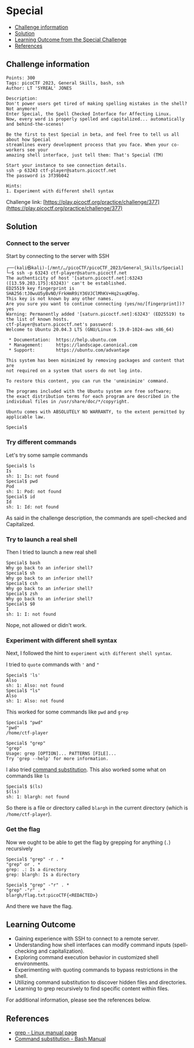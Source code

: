 # Special

- [Challenge information](#challenge-information)
- [Solution](#solution)
- [Learning Outcome from the Special Challenge](#learning-outcome)
- [References](#references)

## Challenge information
```
Points: 300
Tags: picoCTF 2023, General Skills, bash, ssh
Author: LT 'SYREAL' JONES

Description:
Don't power users get tired of making spelling mistakes in the shell? Not anymore! 
Enter Special, the Spell Checked Interface for Affecting Linux. 
Now, every word is properly spelled and capitalized... automatically and behind-the-scenes! 

Be the first to test Special in beta, and feel free to tell us all about how Special 
streamlines every development process that you face. When your co-workers see your 
amazing shell interface, just tell them: That's Special (TM)

Start your instance to see connection details.
ssh -p 63243 ctf-player@saturn.picoctf.net
The password is 3f39b042
 
Hints:
1. Experiment with different shell syntax
```
Challenge link: [https://play.picoctf.org/practice/challenge/377](https://play.picoctf.org/practice/challenge/377)

## Solution

### Connect to the server

Start by connecting to the server with SSH
```
┌──(kali㉿kali)-[/mnt/…/picoCTF/picoCTF_2023/General_Skills/Special]
└─$ ssh -p 63243 ctf-player@saturn.picoctf.net
The authenticity of host '[saturn.picoctf.net]:63243 ([13.59.203.175]:63243)' can't be established.
ED25519 key fingerprint is SHA256:tJ0wuU5yBvNO/FrkHmR9iY36VJClMhKV+Hq2sxqKFmg.
This key is not known by any other names.
Are you sure you want to continue connecting (yes/no/[fingerprint])? yes
Warning: Permanently added '[saturn.picoctf.net]:63243' (ED25519) to the list of known hosts.
ctf-player@saturn.picoctf.net's password: 
Welcome to Ubuntu 20.04.3 LTS (GNU/Linux 5.19.0-1024-aws x86_64)

 * Documentation:  https://help.ubuntu.com
 * Management:     https://landscape.canonical.com
 * Support:        https://ubuntu.com/advantage

This system has been minimized by removing packages and content that are
not required on a system that users do not log into.

To restore this content, you can run the 'unminimize' command.

The programs included with the Ubuntu system are free software;
the exact distribution terms for each program are described in the
individual files in /usr/share/doc/*/copyright.

Ubuntu comes with ABSOLUTELY NO WARRANTY, to the extent permitted by
applicable law.

Special$ 
```

### Try different commands

Let's try some sample commands
```
Special$ ls
Is 
sh: 1: Is: not found
Special$ pwd
Pod 
sh: 1: Pod: not found
Special$ id
Id 
sh: 1: Id: not found
```
As said in the challenge description, the commands are spell-checked and Capitalized.

### Try to launch a real shell

Then I tried to launch a new real shell
```
Special$ bash
Why go back to an inferior shell?
Special$ sh
Why go back to an inferior shell?
Special$ csh
Why go back to an inferior shell?
Special$ zsh
Why go back to an inferior shell?
Special$ $0
I 
sh: 1: I: not found
```

Nope, not allowed or didn't work.

### Experiment with different shell syntax

Next, I followed the hint to `experiment with different shell syntax`.

I tried to `quote` commands with `'` and `"`
```
Special$ 'ls'
Also 
sh: 1: Also: not found
Special$ "ls"
Also 
sh: 1: Also: not found
```

This worked for some commands like `pwd` and `grep`
```
Special$ "pwd"
"pwd" 
/home/ctf-player

Special$ "grep"
"grep" 
Usage: grep [OPTION]... PATTERNS [FILE]...
Try 'grep --help' for more information.
```

I also tried [command substitution](https://www.gnu.org/software/bash/manual/html_node/Command-Substitution.html). This also worked some what on commands like `ls`
```
Special$ $(ls)  
$(ls) 
sh: 1: blargh: not found
```
So there is a file or directory called `blargh` in the current directory (which is `/home/ctf-player`).

### Get the flag

Now we ought to be able to get the flag by grepping for anything (`.`) recursively
```
Special$ "grep" -r . *
"grep" or . * 
grep: .: Is a directory
grep: blargh: Is a directory

Special$ "grep" -"r" . *
"grep" -"r" . * 
blargh/flag.txt:picoCTF{<REDACTED>}
```

And there we have the flag.

## Learning Outcome

- Gaining experience with SSH to connect to a remote server.
- Understanding how shell interfaces can modify command inputs (spell-checking and capitalization).
- Exploring command execution behavior in customized shell environments.
- Experimenting with quoting commands to bypass restrictions in the shell.
- Utilizing command substitution to discover hidden files and directories.
- Learning to grep recursively to find specific content within files.


For additional information, please see the references below.

## References

- [grep - Linux manual page](https://man7.org/linux/man-pages/man1/grep.1.html)
- [Command substitution - Bash Manual](https://www.gnu.org/software/bash/manual/html_node/Command-Substitution.html)
